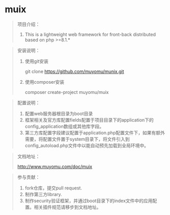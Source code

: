 # muix

> 项目介绍：
> 
> 1. This is a lightweight web framework for front-back distributed based on php >=8.1.*

> 安装说明：
>
> 1. 使用git安装
>
>    git clone https://github.com/muyomu/munix.git
>
> 2. 使用composer安装
>
>    composer create-project muyomu/muix

> 配置说明：
>
> 	1. 配置web服务器根目录为boot目录
> 	1. 框架相关及官方库配置fields配置于项目目录下的application下的config_application数组或其他库字段。
> 	1. 第三方库配置字段建议配置于application.php配置文件下，如果有额外需要，将配置文件置于system目录下，将文件引入到config_autoload.php文件中以能自动预先加载到全局环境中。

> 文档地址：
>
> http://www.muyomu.com/doc/muix



> 参与贡献：
>
> 	1. fork仓库，提交pull request.
> 	1. 制作第三方library.
> 	1. 制作security验证框架，并通过boot目录下的index文件中的应用配置。相关插件规范请移步到文档地址。
